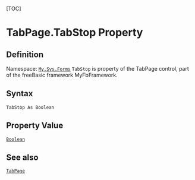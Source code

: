 [TOC]
# TabPage.TabStop Property

## Definition
Namespace: [`My.Sys.Forms`](My.Sys.Forms.md)
`TabStop` is property of the TabPage control, part of the freeBasic framework MyFbFramework.
## Syntax
```freeBasic
TabStop As Boolean
```
## Property Value
[`Boolean`]("https://www.freebasic.net/wiki/KeyPgBoolean")
## See also
[`TabPage`](TabPage.md)
